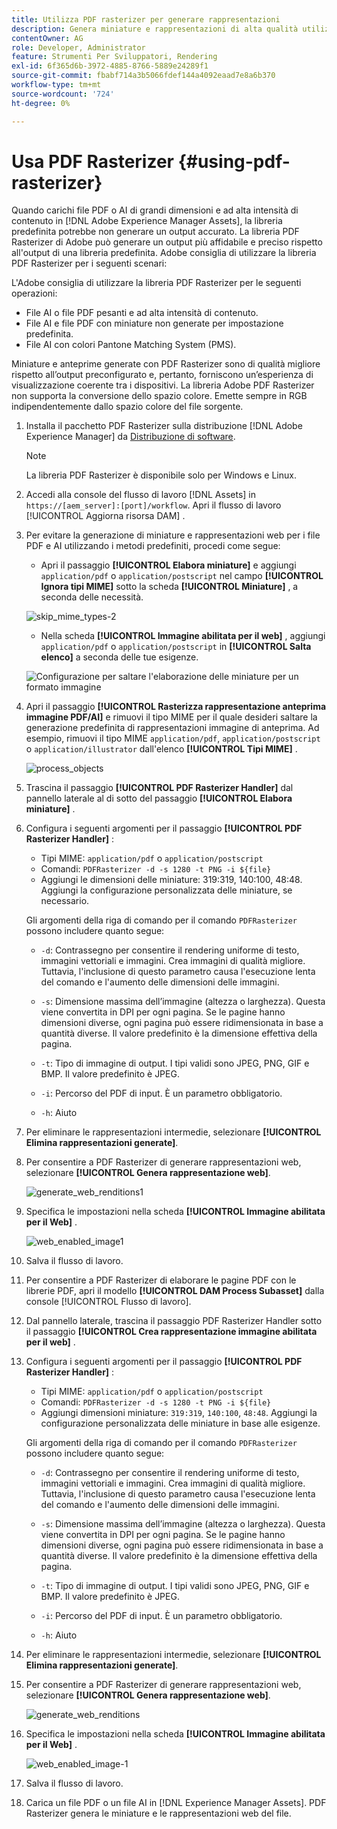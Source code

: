 ```yaml
---
title: Utilizza PDF rasterizer per generare rappresentazioni
description: Genera miniature e rappresentazioni di alta qualità utilizzando la libreria Adobe PDF Rasterizer.
contentOwner: AG
role: Developer, Administrator
feature: Strumenti Per Sviluppatori, Rendering
exl-id: 6f365d6b-3972-4885-8766-5889e24289f1
source-git-commit: fbabf714a3b5066fdef144a4092eaad7e8a6b370
workflow-type: tm+mt
source-wordcount: '724'
ht-degree: 0%

---
```


# Usa PDF Rasterizer {#using-pdf-rasterizer}

Quando carichi file PDF o AI di grandi dimensioni e ad alta intensità di contenuto in [!DNL Adobe Experience Manager Assets], la libreria predefinita potrebbe non generare un output accurato. La libreria PDF Rasterizer di Adobe può generare un output più affidabile e preciso rispetto all&#39;output di una libreria predefinita. Adobe consiglia di utilizzare la libreria PDF Rasterizer per i seguenti scenari:

L&#39;Adobe consiglia di utilizzare la libreria PDF Rasterizer per le seguenti operazioni:

* File AI o file PDF pesanti e ad alta intensità di contenuto.
* File AI e file PDF con miniature non generate per impostazione predefinita.
* File AI con colori Pantone Matching System (PMS).

Miniature e anteprime generate con PDF Rasterizer sono di qualità migliore rispetto all’output preconfigurato e, pertanto, forniscono un’esperienza di visualizzazione coerente tra i dispositivi. La libreria Adobe PDF Rasterizer non supporta la conversione dello spazio colore. Emette sempre in RGB indipendentemente dallo spazio colore del file sorgente.

1. Installa il pacchetto PDF Rasterizer sulla distribuzione [!DNL Adobe Experience Manager] da [Distribuzione di software](https://experience.adobe.com/#/downloads/content/software-distribution/en/aem.html?package=/content/software-distribution/en/details.html/content/dam/aem/public/adobe/packages/cq650/product/assets/aem-assets-pdf-rasterizer-pkg-4.4.zip).

   >[!NOTE]
   >
   >La libreria PDF Rasterizer è disponibile solo per Windows e Linux.

1. Accedi alla console del flusso di lavoro [!DNL Assets] in `https://[aem_server]:[port]/workflow`. Apri il flusso di lavoro [!UICONTROL Aggiorna risorsa DAM] .

1. Per evitare la generazione di miniature e rappresentazioni web per i file PDF e AI utilizzando i metodi predefiniti, procedi come segue:

   * Apri il passaggio **[!UICONTROL Elabora miniature]** e aggiungi `application/pdf` o `application/postscript` nel campo **[!UICONTROL Ignora tipi MIME]** sotto la scheda **[!UICONTROL Miniature]** , a seconda delle necessità.

   ![skip_mime_types-2](assets/skip_mime_types-2.png)

   * Nella scheda **[!UICONTROL Immagine abilitata per il web]** , aggiungi `application/pdf` o `application/postscript` in **[!UICONTROL Salta elenco]** a seconda delle tue esigenze.

   ![Configurazione per saltare l&#39;elaborazione delle miniature per un formato immagine](assets/web_enabled_imageskiplist.png)

1. Apri il passaggio **[!UICONTROL Rasterizza rappresentazione anteprima immagine PDF/AI]** e rimuovi il tipo MIME per il quale desideri saltare la generazione predefinita di rappresentazioni immagine di anteprima. Ad esempio, rimuovi il tipo MIME `application/pdf`, `application/postscript` o `application/illustrator` dall&#39;elenco **[!UICONTROL Tipi MIME]** .

   ![process_objects](assets/process_arguments.png)

1. Trascina il passaggio **[!UICONTROL PDF Rasterizer Handler]** dal pannello laterale al di sotto del passaggio **[!UICONTROL Elabora miniature]** .
1. Configura i seguenti argomenti per il passaggio **[!UICONTROL PDF Rasterizer Handler]** :

   * Tipi MIME: `application/pdf` o `application/postscript`
   * Comandi: `PDFRasterizer -d -s 1280 -t PNG -i ${file}`
   * Aggiungi le dimensioni delle miniature: 319:319, 140:100, 48:48. Aggiungi la configurazione personalizzata delle miniature, se necessario.

   Gli argomenti della riga di comando per il comando `PDFRasterizer` possono includere quanto segue:

   * `-d`: Contrassegno per consentire il rendering uniforme di testo, immagini vettoriali e immagini. Crea immagini di qualità migliore. Tuttavia, l&#39;inclusione di questo parametro causa l&#39;esecuzione lenta del comando e l&#39;aumento delle dimensioni delle immagini.

   * `-s`: Dimensione massima dell’immagine (altezza o larghezza). Questa viene convertita in DPI per ogni pagina. Se le pagine hanno dimensioni diverse, ogni pagina può essere ridimensionata in base a quantità diverse. Il valore predefinito è la dimensione effettiva della pagina.

   * `-t`: Tipo di immagine di output. I tipi validi sono JPEG, PNG, GIF e BMP. Il valore predefinito è JPEG.

   * `-i`: Percorso del PDF di input. È un parametro obbligatorio.

   * `-h`: Aiuto


1. Per eliminare le rappresentazioni intermedie, selezionare **[!UICONTROL Elimina rappresentazioni generate]**.
1. Per consentire a PDF Rasterizer di generare rappresentazioni web, selezionare **[!UICONTROL Genera rappresentazione web]**.

   ![generate_web_renditions1](assets/generate_web_renditions1.png)

1. Specifica le impostazioni nella scheda **[!UICONTROL Immagine abilitata per il Web]** .

   ![web_enabled_image1](assets/web_enabled_image1.png)

1. Salva il flusso di lavoro.
1. Per consentire a PDF Rasterizer di elaborare le pagine PDF con le librerie PDF, apri il modello **[!UICONTROL DAM Process Subasset]** dalla console [!UICONTROL Flusso di lavoro].
1. Dal pannello laterale, trascina il passaggio PDF Rasterizer Handler sotto il passaggio **[!UICONTROL Crea rappresentazione immagine abilitata per il web]** .
1. Configura i seguenti argomenti per il passaggio **[!UICONTROL PDF Rasterizer Handler]** :

   * Tipi MIME: `application/pdf` o `application/postscript`
   * Comandi: `PDFRasterizer -d -s 1280 -t PNG -i ${file}`
   * Aggiungi dimensioni miniature: `319:319`, `140:100`, `48:48`. Aggiungi la configurazione personalizzata delle miniature in base alle esigenze.

   Gli argomenti della riga di comando per il comando `PDFRasterizer` possono includere quanto segue:

   * `-d`: Contrassegno per consentire il rendering uniforme di testo, immagini vettoriali e immagini. Crea immagini di qualità migliore. Tuttavia, l&#39;inclusione di questo parametro causa l&#39;esecuzione lenta del comando e l&#39;aumento delle dimensioni delle immagini.

   * `-s`: Dimensione massima dell’immagine (altezza o larghezza). Questa viene convertita in DPI per ogni pagina. Se le pagine hanno dimensioni diverse, ogni pagina può essere ridimensionata in base a quantità diverse. Il valore predefinito è la dimensione effettiva della pagina.

   * `-t`: Tipo di immagine di output. I tipi validi sono JPEG, PNG, GIF e BMP. Il valore predefinito è JPEG.

   * `-i`: Percorso del PDF di input. È un parametro obbligatorio.

   * `-h`: Aiuto


1. Per eliminare le rappresentazioni intermedie, selezionare **[!UICONTROL Elimina rappresentazioni generate]**.
1. Per consentire a PDF Rasterizer di generare rappresentazioni web, selezionare **[!UICONTROL Genera rappresentazione web]**.

   ![generate_web_renditions](assets/generate_web_renditions.png)

1. Specifica le impostazioni nella scheda **[!UICONTROL Immagine abilitata per il Web]** .

   ![web_enabled_image-1](assets/web_enabled_image-1.png)

1. Salva il flusso di lavoro.
1. Carica un file PDF o un file AI in [!DNL Experience Manager Assets]. PDF Rasterizer genera le miniature e le rappresentazioni web del file.
